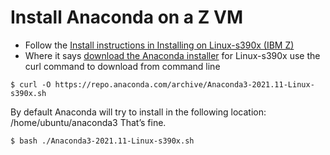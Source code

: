 # Install Anaconda on a Z VM

- Follow the [Install instructions in Installing on Linux-s390x (IBM Z)](https://docs.anaconda.com/anaconda/install/linux-s390x/)
- Where it says [download the Anaconda installer](https://www.anaconda.com/download/#linux) for Linux-s390x use the curl command to download from command line

```
$ curl -O https://repo.anaconda.com/archive/Anaconda3-2021.11-Linux-s390x.sh
```

By default Anaconda will try to install in the following location: /home/ubuntu/anaconda3 That’s fine.

```
$ bash ./Anaconda3-2021.11-Linux-s390x.sh
```
